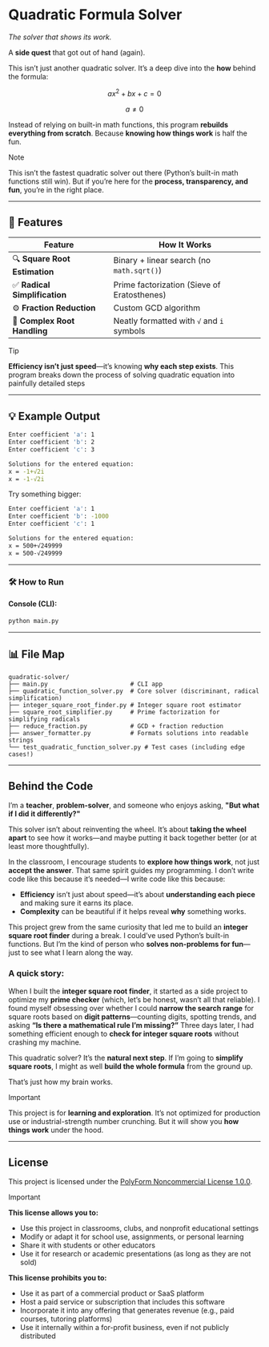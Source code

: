 # Quadratic Formula Solver

_The solver that shows its work._

A **side quest** that got out of hand (again).

This isn’t just another quadratic solver. It’s a deep dive into the **how** behind the formula:

$$
ax^2 + bx + c = 0
$$

$$
a \ne 0
$$

Instead of relying on built-in math functions, this program **rebuilds everything from scratch**. Because **knowing how things work** is half the fun.

> [!NOTE]  
> This isn’t the fastest quadratic solver out there (Python’s built-in math functions still win). But if you’re here for the **process, transparency, and fun**, you’re in the right place.

---

## 🚀 Features

| Feature                    | How It Works                                    |
|----------------------------|-------------------------------------------------|
| 🔍 **Square Root Estimation** | Binary + linear search (no `math.sqrt()`)       |
| ✅ **Radical Simplification** | Prime factorization (Sieve of Eratosthenes)    |
| ⚙️ **Fraction Reduction**     | Custom GCD algorithm                           |
| 🧩 **Complex Root Handling**  | Neatly formatted with `√` and `i` symbols       |

> [!TIP]
>  **Efficiency isn’t just speed**—it’s knowing **why each step exists**.
> This program breaks down the process of solving quadratic equation into painfully
> detailed steps

---

## 💡 Example Output

```bash
Enter coefficient 'a': 1
Enter coefficient 'b': 2
Enter coefficient 'c': 3

Solutions for the entered equation:
x = -1+√2i
x = -1-√2i
```

Try something bigger:

```bash
Enter coefficient 'a': 1
Enter coefficient 'b': -1000
Enter coefficient 'c': 1

Solutions for the entered equation:
x = 500+√249999
x = 500-√249999
```

---

### 🛠️ How to Run

#### Console (CLI):

```bash
python main.py
```

---

## 📊 File Map

```
quadratic-solver/
├── main.py                       # CLI app
├── quadratic_function_solver.py  # Core solver (discriminant, radical simplification)
├── integer_square_root_finder.py # Integer square root estimator
├── square_root_simplifier.py     # Prime factorization for simplifying radicals
├── reduce_fraction.py            # GCD + fraction reduction
├── answer_formatter.py           # Formats solutions into readable strings
└── test_quadratic_function_solver.py # Test cases (including edge cases!)
```

---

## Behind the Code

I’m a **teacher**, **problem-solver**, and someone who enjoys asking, **"But what if I did it differently?"**

This solver isn’t about reinventing the wheel. It’s about **taking the wheel apart** to see how it works—and maybe putting it back together better (or at least more thoughtfully).

In the classroom, I encourage students to **explore how things work**, not just **accept the answer**. That same spirit guides my programming. I don’t write code like this because it’s needed—I write code like this because:

- **Efficiency** isn’t just about speed—it’s about **understanding each piece** and making sure it earns its place.
- **Complexity** can be beautiful if it helps reveal **why** something works.

This project grew from the same curiosity that led me to build an **integer square root finder** during a break. I could’ve used Python’s built-in functions. But I’m the kind of person who **solves non-problems for fun**—just to see what I learn along the way.

### A quick story:

When I built the **integer square root finder**, it started as a side project to optimize my **prime checker** (which, let’s be honest, wasn’t all that reliable). I found myself obsessing over whether I could **narrow the search range** for square roots based on **digit patterns**—counting digits, spotting trends, and asking **“Is there a mathematical rule I’m missing?”** Three days later, I had something efficient enough to **check for integer square roots** without crashing my machine.

This quadratic solver? It’s the **natural next step**. If I’m going to **simplify square roots**, I might as well **build the whole formula** from the ground up.

That’s just how my brain works.

> [!IMPORTANT]
> This project is for **learning and exploration**. It’s not optimized for production use or industrial-strength number crunching. But it will show you **how things work** under the hood.

---

## License
This project is licensed under the [PolyForm Noncommercial License 1.0.0](https://polyformproject.org/licenses/noncommercial/1.0.0/).

>[!IMPORTANT]
> **This license allows you to:**
> - Use this project in classrooms, clubs, and nonprofit educational settings
> - Modify or adapt it for school use, assignments, or personal learning
> - Share it with students or other educators
> - Use it for research or academic presentations (as long as they are not sold)
> 
> **This license prohibits you to:**
> - Use it as part of a commercial product or SaaS platform
> - Host a paid service or subscription that includes this software
> - Incorporate it into any offering that generates revenue (e.g., paid courses, tutoring platforms)
> - Use it internally within a for-profit business, even if not publicly distributed
